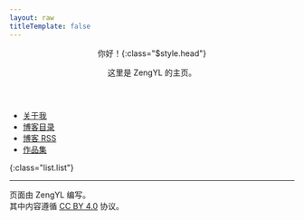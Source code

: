 ```yaml
---
layout: raw
titleTemplate: false
---
```


<header :class="header.header">
  <div> <!-- 用于左对齐 -->

你好！{:class="$style.head"}

这里是 ZengYL 的主页。

  </div>
</header>

<main :class="main.main">

- [关于我](./about)
- [博客目录](./blog/)
- <a href="/feed.xml">博客 RSS</a>
- [作品集](./project/)

{:class="list.list"}

----

页面由 ZengYL 编写。  
其中内容遵循 [CC BY 4.0](https://https://creativecommons.org/licenses/by/4.0/deed.zh) 协议。

</main>

<script lang="ts" setup>
  import header from '../lib/header.module.styl'
  import main from '../lib/main.module.styl'
  import list from '../lib/list.module.styl'
</script>

<style lang="stylus" module>
  @import '../lib/design.styl'

  .head
    margin-bottom 0.1em
    font-size 3em
    font-weight bold
    theme bg-style-txt linear-gradient(120deg, #D09, #50C) linear-gradient(120deg, #DC0, #F96)
</style>